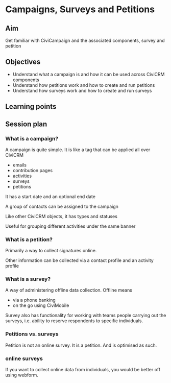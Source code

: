 # Campaigns, Surveys and Petitions

## Aim

Get familiar with CiviCampaign and the associated components, survey and petition

## Objectives

* Understand what a campaign is and how it can be used across CiviCRM components
* Understand how petitions work and how to create and run petitions
* Understand how surveys work and how to create and run surveys

## Learning points

## Session plan

### What is a campaign?

A campaign is quite simple.  It is like a tag that can be applied all over CiviCRM

* emails
* contribution pages
* activities
* surveys
* petitions

It has a start date and an optional end date

A group of contacts can be assigned to the campaign

Like other CiviCRM objects, it has types and statuses

Useful for grouping different activities under the same banner

### What is a petition?

Primarily a way to collect signatures online.

Other information can be collected via a contact profile and an activity profile

### What is a survey?

A way of administering offline data collection. Offline means

* via a phone banking
* on the go using CiviMobile

Survey also has functionality for working with teams people carrying out the surveys, i.e. ability to reserve respondents to specific individuals.

### Petitions vs. surveys
Petition is not an online survey.  It is a petition. And is optimised as such.

### online surveys
If you want to collect online data from individuals, you would be better off using webform.



